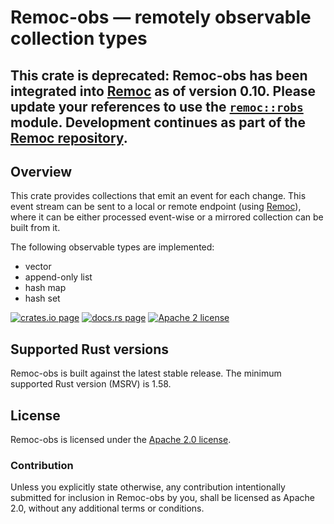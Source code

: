 # Remoc-obs — remotely observable collection types

## **This crate is deprecated:** Remoc-obs has been integrated into [Remoc] as of version 0.10. Please update your references to use the [`remoc::robs`] module. Development continues as part of the [Remoc repository]. 

## Overview
This crate provides collections that emit an event for each change.
This event stream can be sent to a local or remote endpoint (using [Remoc]),
where it can be either processed event-wise or a mirrored collection can
be built from it.

The following observable types are implemented:
  * vector
  * append-only list
  * hash map
  * hash set

[Remoc]: https://crates.io/crates/remoc
[Remoc repository]: https://github.com/ENQT-GmbH/remoc
[`remoc::robs`]: https://docs.rs/remoc/latest/remoc/robs/index.html
[![crates.io page](https://img.shields.io/crates/v/remoc-obs)](https://crates.io/crates/remoc-obs)
[![docs.rs page](https://docs.rs/remoc-obs/badge.svg)](https://docs.rs/remoc-obs)
[![Apache 2 license](https://img.shields.io/crates/l/remoc-obs)](https://raw.githubusercontent.com/surban/remoc-obs/master/LICENSE)

## Supported Rust versions

Remoc-obs is built against the latest stable release.
The minimum supported Rust version (MSRV) is 1.58.

## License

Remoc-obs is licensed under the [Apache 2.0 license].

[Apache 2.0 license]: https://github.com/surban/remoc-obc/blob/master/LICENSE

### Contribution

Unless you explicitly state otherwise, any contribution intentionally submitted
for inclusion in Remoc-obs by you, shall be licensed as Apache 2.0, without any
additional terms or conditions.
